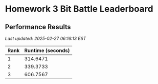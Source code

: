 # Homework 3 Bit Battle Leaderboard



## Performance Results

*Last updated: 2025-02-27 06:16:13 EST*

| Rank | Runtime (seconds) |
|------|------------------|
| 1 | 314.6471 |
| 2 | 339.3733 |
| 3 | 606.7567 |


